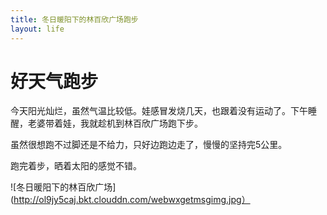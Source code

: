```yaml
---
title: 冬日暖阳下的林百欣广场跑步  
layout: life
---
```



# 好天气跑步

今天阳光灿烂，虽然气温比较低。娃感冒发烧几天，也跟着没有运动了。下午睡醒，老婆带着娃，我就趁机到林百欣广场跑下步。

虽然很想跑不过脚还是不给力，只好边跑边走了，慢慢的坚持完5公里。


跑完着步，晒着太阳的感觉不错。


![冬日暖阳下的林百欣广场](http://ol9jy5caj.bkt.clouddn.com/webwxgetmsgimg.jpg）